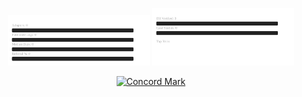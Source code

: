 <p align="center">
  <img src="docs/img/mission_eye.svg" alt="Mission Eye" width="45%" />
  <img src="docs/img/credibility_eye.svg" alt="Credibility Eye" width="45%" />
</p>
<p align="center">
  <a href="docs/decisions/"><img src="docs/img/concord_mark.svg" alt="Concord Mark" height="28"/></a>
</p>

